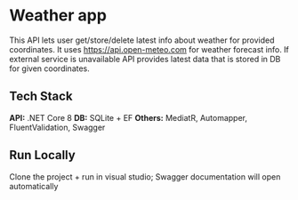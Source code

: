 
# Weather app

This API lets user get/store/delete latest info about weather for provided coordinates. It uses https://api.open-meteo.com for weather forecast info. If external service is unavailable API provides latest data that is stored in DB for given coordinates.






## Tech Stack

**API:** .NET Core 8
**DB:** SQLite + EF
**Others:** MediatR, Automapper, FluentValidation, Swagger


## Run Locally

Clone the project + run in visual studio;
Swagger documentation will open automatically
